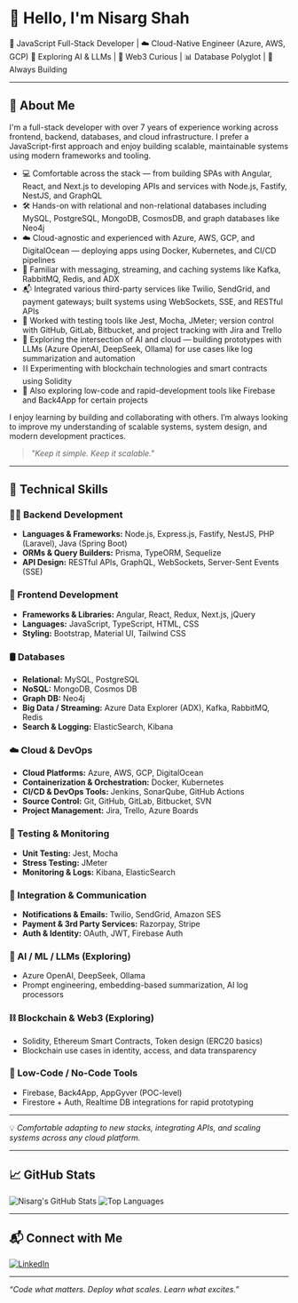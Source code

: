 # 👋 Hello, I'm Nisarg Shah

🎯 JavaScript Full-Stack Developer | ☁️ Cloud-Native Engineer (Azure, AWS, GCP)
🤖 Exploring AI & LLMs | 🧠 Web3 Curious | 📊 Database Polyglot | 🚀 Always Building

---

## 🚀 About Me

I'm a full-stack developer with over 7 years of experience working across frontend, backend, databases, and cloud infrastructure. I prefer a JavaScript-first approach and enjoy building scalable, maintainable systems using modern frameworks and tooling.

- 💻 Comfortable across the stack — from building SPAs with Angular, React, and Next.js to developing APIs and services with Node.js, Fastify, NestJS, and GraphQL
- 🛠️ Hands-on with relational and non-relational databases including MySQL, PostgreSQL, MongoDB, CosmosDB, and graph databases like Neo4j
- ☁️ Cloud-agnostic and experienced with Azure, AWS, GCP, and DigitalOcean — deploying apps using Docker, Kubernetes, and CI/CD pipelines
- 🔄 Familiar with messaging, streaming, and caching systems like Kafka, RabbitMQ, Redis, and ADX
- 📬 Integrated various third-party services like Twilio, SendGrid, and payment gateways; built systems using WebSockets, SSE, and RESTful APIs
- 🧪 Worked with testing tools like Jest, Mocha, JMeter; version control with GitHub, GitLab, Bitbucket, and project tracking with Jira and Trello
- 🤖 Exploring the intersection of AI and cloud — building prototypes with LLMs (Azure OpenAI, DeepSeek, Ollama) for use cases like log summarization and automation
- ⛓️ Experimenting with blockchain technologies and smart contracts using Solidity
- 🔧 Also exploring low-code and rapid-development tools like Firebase and Back4App for certain projects

I enjoy learning by building and collaborating with others. I’m always looking to improve my understanding of scalable systems, system design, and modern development practices.

> _"Keep it simple. Keep it scalable."_

---

## 🧰 Technical Skills

### 👨‍💻 Backend Development
- **Languages & Frameworks:** Node.js, Express.js, Fastify, NestJS, PHP (Laravel), Java (Spring Boot)
- **ORMs & Query Builders:** Prisma, TypeORM, Sequelize
- **API Design:** RESTful APIs, GraphQL, WebSockets, Server-Sent Events (SSE)

### 🎨 Frontend Development
- **Frameworks & Libraries:** Angular, React, Redux, Next.js, jQuery
- **Languages:** JavaScript, TypeScript, HTML, CSS
- **Styling:** Bootstrap, Material UI, Tailwind CSS

### 🛢️ Databases
- **Relational:** MySQL, PostgreSQL
- **NoSQL:** MongoDB, Cosmos DB
- **Graph DB:** Neo4j
- **Big Data / Streaming:** Azure Data Explorer (ADX), Kafka, RabbitMQ, Redis
- **Search & Logging:** ElasticSearch, Kibana

### ☁️ Cloud & DevOps
- **Cloud Platforms:** Azure, AWS, GCP, DigitalOcean
- **Containerization & Orchestration:** Docker, Kubernetes
- **CI/CD & DevOps Tools:** Jenkins, SonarQube, GitHub Actions
- **Source Control:** Git, GitHub, GitLab, Bitbucket, SVN
- **Project Management:** Jira, Trello, Azure Boards

### 🧪 Testing & Monitoring
- **Unit Testing:** Jest, Mocha
- **Stress Testing:** JMeter
- **Monitoring & Logs:** Kibana, ElasticSearch

### 📡 Integration & Communication
- **Notifications & Emails:** Twilio, SendGrid, Amazon SES
- **Payment & 3rd Party Services:** Razorpay, Stripe
- **Auth & Identity:** OAuth, JWT, Firebase Auth

### 🤖 AI / ML / LLMs (Exploring)
- Azure OpenAI, DeepSeek, Ollama
- Prompt engineering, embedding-based summarization, AI log processors

### ⛓️ Blockchain & Web3 (Exploring)
- Solidity, Ethereum Smart Contracts, Token design (ERC20 basics)
- Blockchain use cases in identity, access, and data transparency

### 🧩 Low-Code / No-Code Tools
- Firebase, Back4App, AppGyver (POC-level)
- Firestore + Auth, Realtime DB integrations for rapid prototyping

---

💡 *Comfortable adapting to new stacks, integrating APIs, and scaling systems across any cloud platform.*

---

## 📈 GitHub Stats

![Nisarg's GitHub Stats](https://github-readme-stats.vercel.app/api?username=shahnisarg96&show_icons=true&theme=github_dark)
![Top Languages](https://github-readme-stats.vercel.app/api/top-langs/?username=shahnisarg96&layout=compact&theme=github_dark)

---

## 📬 Connect with Me

[![LinkedIn]([https://img.shields.io/badge/-LinkedIn-0077B5?logo=linkedin&logoColor=white)](https://linkedin.com/in/your-link](https://www.linkedin.com/in/shahnisarg96/))  

---

_“Code what matters. Deploy what scales. Learn what excites.”_

